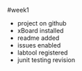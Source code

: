 ﻿#week1
- project on github
- xBoard installed
- readme added
- issues enabled
- labtool registered
- junit testing revision
